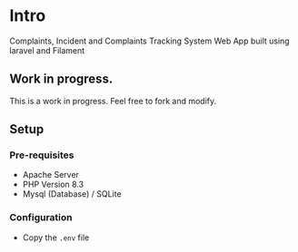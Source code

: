 # Intro
Complaints, Incident and Complaints Tracking System Web App built using laravel and Filament

## Work in progress.
This is a work in progress. Feel free to fork and modify.

## Setup

### Pre-requisites

 - Apache Server
 - PHP Version 8.3
 - Mysql (Database) / SQLite

 ### Configuration

 - Copy the `.env` file